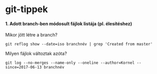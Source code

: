 # git-tippek

#### 1. Adott branch-ben módosult fájlok listája (pl. élesítéshez)
Mikor jött létre a branch?
```
git reflog show --date=iso branchnév | grep 'Created from master'
```
Milyen fájlok változtak azóta?
```
git log --no-merges --name-only --oneline --author=Kornel --since=2017-06-13 branchnév
```


